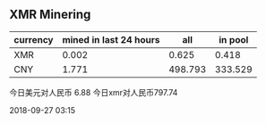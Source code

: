 ## XMR Minering

|currency|mined in last 24 hours|all|in pool|
|---|---|---|---|
|XMR|0.002|0.625|0.418|
|CNY|1.771|498.793|333.529|

今日美元对人民币 6.88	今日xmr对人民币797.74


2018-09-27 03:15